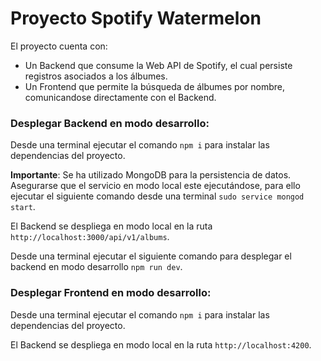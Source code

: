 # Proyecto Spotify Watermelon

El proyecto cuenta con: 
* Un Backend que consume la Web API de Spotify, el cual persiste registros asociados a los álbumes.
* Un Frontend que permite la búsqueda de álbumes por nombre, comunicandose directamente con el Backend.

### Desplegar Backend en modo desarrollo:
Desde una terminal ejecutar el comando `npm i` para instalar las dependencias del proyecto.

**Importante**: Se ha utilizado MongoDB para la persistencia de datos. Asegurarse que el servicio en modo local este ejecutándose, para ello ejecutar el siguiente comando desde una terminal `sudo service mongod start`.

El Backend se despliega en modo local en la ruta `http://localhost:3000/api/v1/albums`.

Desde una terminal ejecutar el siguiente comando para desplegar el backend en modo desarrollo `npm run dev`.

### Desplegar Frontend en modo desarrollo:
Desde una terminal ejecutar el comando `npm i` para instalar las dependencias del proyecto.

El Backend se despliega en modo local en la ruta `http://localhost:4200`.
